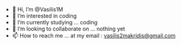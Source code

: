 - 👋 Hi, I’m @Vasilis1M
- 👀 I’m interested in coding
- 🌱 I’m currently studying ... coding
- 💞️ I’m looking to collaborate on ... nothing yet
- 📫 How to reach me ... at my email : vasilis2makridis@gmail.com

<!---
Vasilis1M/Vasilis1M is a ✨ special ✨ repository because its `README.md` (this file) appears on your GitHub profile.
You can click the Preview link to take a look at your changes.
--->
